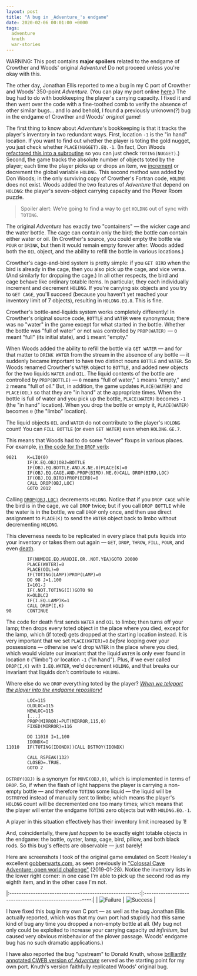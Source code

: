```yaml
---
layout: post
title: "A bug in _Adventure_'s endgame"
date: 2020-02-06 00:01:00 +0000
tags:
  adventure
  knuth
  war-stories
---
```


WARNING: This post contains <b>major spoilers</b> related to
the endgame of Crowther and Woods' original _Adventure_!
Do not proceed unless you're okay with this.

The other day, Jonathan Ellis reported to me a bug in my C port of
Crowther and Woods' 350-point _Adventure_. (You can play my port online
[here](https://quuxplusone.github.io/Advent/).) The bug had to do with
bookkeeping the player's carrying capacity. I fixed it and then went over
the code with a fine-toothed comb to verify the absence of other similar
bugs... and lo and behold, I found a previously unknown(?) bug in
the endgame of Crowther and Woods' _original_ game!

The first thing to know about _Adventure_'s bookkeeping is that it tracks
the player's inventory in two redundant ways. First, location `-1` is the
"in hand" location. If you want to find out whether the player is toting
the gold nugget, you just check whether `PLACE(NUGGET).EQ.-1`. (In fact,
Don Woods [refactored this into a subroutine](https://github.com/Quuxplusone/Advent/blob/master/WOOD0350/advent.for#L78)
so you can just check `TOTING(NUGGET)`.) Second, the game tracks the
absolute number of objects toted by the player; each time the player picks
up or drops an item, we [increment](https://github.com/Quuxplusone/Advent/blob/master/WOOD0350/advent.for#L2406-L2429)
or decrement the global variable `HOLDNG`. This second method was added
by Don Woods; in the only surviving copy of Crowther's Fortran code,
`HOLDNG` does not exist. Woods added the two features of _Adventure_
that depend on `HOLDNG`: the player's seven-object carrying capacity
and the Plover Room puzzle.

> Spoiler alert: We're going to find a way to get `HOLDNG` out of sync with `TOTING`.

The original _Adventure_ has exactly two "containers" — the wicker cage
and the water bottle. The cage can contain only the bird; the bottle can
contain either water or oil. (In Crowther's source, you could empty
the bottle via `POUR` or `DRINK`, but then it would remain empty forever after.
Woods added both the `OIL` object, and the ability to refill the bottle in
various locations.)

Crowther's cage-and-bird system is pretty simple: if you `GET BIRD` when the bird
is already in the cage, then you also pick up the cage, and vice versa.
(And similarly for dropping the cage.) In all other respects, the bird and
cage behave like ordinary totable items. In particular, they each individually
increment and decrement `HOLDNG`. If you're carrying six objects and you try to
`GET CAGE`, you'll succeed (because you haven't yet reached your inventory limit
of 7 objects), resulting in `HOLDNG.EQ.8`. This is fine.

Crowther's bottle-and-liquids system works completely differently! In Crowther's
original source code, `BOTTLE` and `WATER` were synonymous; there was no "water"
in the game except for what started in the bottle.
Whether the bottle was "full of water" or not was controlled by `PROP(WATER)` —
`0` meant "full" (its initial state), and `1` meant "empty."

When Woods added the ability to refill the bottle via `GET WATER` — and for that
matter to `DRINK WATER` from the stream in the absence of any bottle — it suddenly
became important to have two distinct nouns `BOTTLE` and `WATER`. So Woods renamed
Crowther's `WATER` object to `BOTTLE`, and added new objects for the two liquids
`WATER` and `OIL`. The liquid contents of the bottle are controlled by
`PROP(BOTTLE)` — `0` means "full of water," `1` means "empty," and `2` means "full of oil."
But, in addition, the game updates `PLACE(WATER)` and `PLACE(OIL)` so that they
are "in hand" at the appropriate times. When the bottle is full of water and you
pick up the bottle, `PLACE(WATER)` becomes `-1` (the "in hand" location).
When you drop the bottle or empty it, `PLACE(WATER)` becomes `0` (the "limbo" location).

The liquid objects `OIL` and `WATER` do not contribute to the player's `HOLDNG` count!
You can `FILL BOTTLE` (or even `GET WATER`) even when `HOLDNG.GE.7`.

This means that Woods had to do some "clever" fixups in various places. For example,
[in the code for the `DROP` verb](https://github.com/Quuxplusone/Advent/blob/master/WOOD0350/advent.for#L1276-L1282):

    9021    K=LIQ(0)
            IF(K.EQ.OBJ)OBJ=BOTTLE
            IF(OBJ.EQ.BOTTLE.AND.K.NE.0)PLACE(K)=0
            IF(OBJ.EQ.CAGE.AND.PROP(BIRD).NE.0)CALL DROP(BIRD,LOC)
            IF(OBJ.EQ.BIRD)PROP(BIRD)=0
            CALL DROP(OBJ,LOC)
            GOTO 2012

Calling [`DROP(OBJ,LOC)`](https://github.com/Quuxplusone/Advent/blob/master/WOOD0350/advent.for#L2433-L2451)
decrements `HOLDNG`. Notice that if you `DROP CAGE` while the bird is in the cage,
we call `DROP` twice; but if you call `DROP BOTTLE` while the water is in the bottle,
we call `DROP` only once, and then use direct assignment to `PLACE(K)` to send the `WATER`
object back to limbo without decrementing `HOLDNG`.

This cleverness needs to be replicated in every place that puts liquids into your inventory
or takes them out again — `GET`, `DROP`, `THROW`, `FILL`, `POUR`, and even
[death](https://github.com/Quuxplusone/Advent/blob/master/WOOD0350/advent.for#L1180-L1195).

            IF(NUMDIE.EQ.MAXDIE.OR..NOT.YEA)GOTO 20000
            PLACE(WATER)=0
            PLACE(OIL)=0
            IF(TOTING(LAMP))PROP(LAMP)=0
            DO 98 J=1,100
            I=101-J
            IF(.NOT.TOTING(I))GOTO 98
            K=OLDLC2
            IF(I.EQ.LAMP)K=1
            CALL DROP(I,K)
    98      CONTINUE

The code for death first sends `WATER` and `OIL` to limbo; then turns off your lamp; then drops
every toted object in the place where you died, except for the lamp, which (if toted) gets dropped
at the starting location instead. It is very important that we set `PLACE(WATER)=0` _before_ looping
over your possessions — otherwise we'd drop `WATER` in the place where you died, which would violate
our invariant that the liquid `WATER` is only ever found in location `0` ("limbo") or location `-1`
("in hand"). Plus, if we ever called `DROP(I,K)` with `I.EQ.WATER`, we'd decrement `HOLDNG`, and
that breaks our invariant that liquids don't contribute to `HOLDNG`.

Where else do we `DROP` everything toted by the player?
[_When we teleport the player into the endgame repository!_](https://github.com/Quuxplusone/Advent/blob/master/WOOD0350/advent.for#L1917-L1945)

            LOC=115
            OLDLOC=115
            NEWLOC=115
            [...]
            PROP(MIRROR)=PUT(MIRROR,115,0)
            FIXED(MIRROR)=116

            DO 11010 I=1,100
            IDONDX=I
    11010   IF(TOTING(IDONDX))CALL DSTROY(IDONDX)

            CALL RSPEAK(132)
            CLOSED=.TRUE.
            GOTO 2

`DSTROY(OBJ)` is a synonym for `MOVE(OBJ,0)`, which is implemented in terms of `DROP`.
So, if when the flash of light happens the player is carrying a non-empty bottle — and therefore
`TOTING` some liquid — the liquid will be `DSTROY`ed instead of manually sent to limbo;
which means the player's `HOLDNG` count will be decremented one too many times; which means
that the player will enter the endgame `TOTING` zero objects but with `HOLDNG.EQ.-1`.

A player in this situation effectively has their inventory limit increased by 1!

And, coincidentally, there _just happen_ to be exactly eight totable objects in the endgame:
the bottle, oyster, lamp, cage, bird, pillow, and both black rods. So this bug's effects are
observable — just barely!

Here are screenshots I took of the original game emulated on Scott Healey's excellent
[gobberwarts.com](http://www.gobberwarts.com/index-350.html),
as seen previously in
["Colossal Cave Adventure: open world challenge"](/blog/2019/01/28/mcdo0551-sandbox-game/)
(2019-01-28). Notice the inventory lists in the lower right corner: in one case I'm able to
pick up the second rod as my eighth item, and in the other case I'm not.

|:-------------------------------------------------------:|:-------------------------------------------------------:|
| ![Failure](/blog/images/2020-02-06-get-rod-failure.png) | ![Success](/blog/images/2020-02-06-get-rod-success.png) |

I have fixed this bug in my own C port — as well as the bug Jonathan Ellis actually reported,
which was that my own port had stupidly had this same kind of bug any time you dropped a non-empty
bottle at all. (My bug not only could be exploited to increase your carrying capacity _ad infinitum_,
but caused very obvious misbehavior of the plover passage. Woods' endgame bug has no such dramatic
applications.)

I have also reported the bug "upstream" to Donald Knuth, whose
[brilliantly annotated CWEB version of _Adventure_](http://literateprogramming.com/adventure.pdf)
served as the starting point for my own port. Knuth's version faithfully replicated Woods' original bug.
